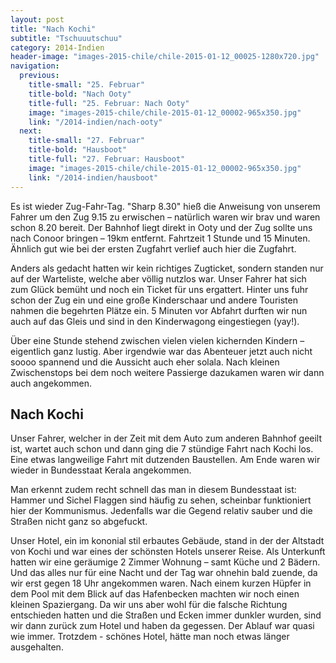 ```yaml
---
layout: post
title: "Nach Kochi"
subtitle: "Tschuuutschuu"
category: 2014-Indien
header-image: "images-2015-chile/chile-2015-01-12_00025-1280x720.jpg"
navigation:
  previous:
    title-small: "25. Februar"
    title-bold: "Nach Ooty"
    title-full: "25. Februar: Nach Ooty"
    image: "images-2015-chile/chile-2015-01-12_00002-965x350.jpg"
    link: "/2014-indien/nach-ooty"
  next:
    title-small: "27. Februar"
    title-bold: "Hausboot"
    title-full: "27. Februar: Hausboot"
    image: "images-2015-chile/chile-2015-01-12_00002-965x350.jpg"
    link: "/2014-indien/hausboot"
---
```


Es ist wieder Zug-Fahr-Tag. "Sharp 8.30" hieß die Anweisung von unserem Fahrer um den Zug 9.15 zu erwischen – natürlich waren wir brav und waren schon 8.20 bereit. Der Bahnhof liegt direkt in Ooty und der Zug sollte uns nach Conoor bringen – 19km entfernt. Fahrtzeit 1 Stunde und 15 Minuten. Ähnlich gut wie bei der ersten Zugfahrt verlief auch hier die Zugfahrt.

Anders als gedacht hatten wir kein richtiges Zugticket, sondern standen nur auf der Warteliste, welche aber völlig nutzlos war. Unser Fahrer hat sich zum Glück bemüht und noch ein Ticket für uns ergattert. 
Hinter uns fuhr schon der Zug ein und eine große Kinderschaar und andere Touristen nahmen die begehrten Plätze ein. 5 Minuten vor Abfahrt durften wir nun auch auf das Gleis und sind in den Kinderwagong eingestiegen (yay!). 

Über eine Stunde stehend zwischen vielen vielen kichernden Kindern – eigentlich ganz lustig. Aber irgendwie war das Abenteuer jetzt auch nicht soooo spannend und die Aussicht auch eher solala. Nach kleinen Zwischenstops bei dem noch weitere Passierge dazukamen waren wir dann auch angekommen. 

## Nach Kochi

Unser Fahrer, welcher in der Zeit mit dem Auto zum anderen Bahnhof geeilt ist, wartet auch schon und dann ging die 7 stündige Fahrt nach Kochi los. Eine etwas langweilige Fahrt mit dutzenden Baustellen. Am Ende waren wir wieder in Bundesstaat Kerala angekommen. 

Man erkennt zudem recht schnell das man in diesem Bundesstaat ist: Hammer und Sichel Flaggen sind häufig zu sehen, scheinbar funktioniert hier der Kommunismus. Jedenfalls war die Gegend relativ sauber und die Straßen nicht ganz so abgefuckt.

Unser Hotel, ein im kononial stil erbautes Gebäude, stand in der der Altstadt von Kochi und war eines der schönsten Hotels unserer Reise. Als Unterkunft hatten wir eine geräumige 2 Zimmer Wohnung – samt Küche und 2 Bädern. Und das alles nur für eine Nacht und der Tag war ohnehin bald zuende, da wir erst gegen 18 Uhr angekommen waren. Nach einem kurzen Hüpfer in dem Pool mit dem Blick auf das Hafenbecken machten wir noch einen kleinen Spaziergang. Da wir uns aber wohl für die falsche Richtung entschieden hatten und die Straßen und Ecken immer dunkler wurden, sind wir dann zurück zum Hotel und haben da gegessen. Der Ablauf war quasi wie immer. Trotzdem - schönes Hotel, hätte man noch etwas länger ausgehalten.
